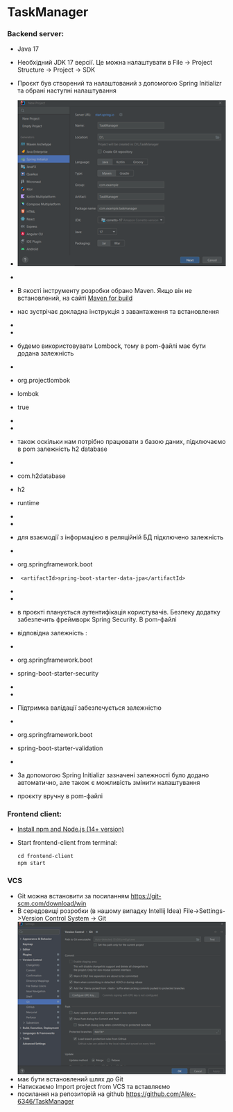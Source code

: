 # TaskManager

### Backend server: 
* Java 17
* Необхідний JDK 17 версії. Це можна налаштувати в File -> Project Structure -> Project -> SDK

* Проєкт був створений та налаштований з допомогою Spring Initializr та обрані наступні налаштування
* ![img_1.png](img_1.png)
* 
* В якості інструменту розробки обрано Maven. Якщо він не встановлений, на сайті [Maven for build](https://maven.apache.org/)
* нас зустрічає докладна інструкція з завантаження та встановлення
* 
* 
* будемо використовувати Lombock, тому в pom-файлі має бути додана залежність
* <dependency>
* <groupId>org.projectlombok</groupId>
* <artifactId>lombok</artifactId>
* <optional>true</optional>
* </dependency>
* 
* також оскільки нам потрібно працювати з базою даних, підключаємо в pom залежність h2 database
* <dependency>
* <groupId>com.h2database</groupId>
* <artifactId>h2</artifactId>
* <scope>runtime</scope>
* </dependency>
* 
* для взаємодії з інформацією в реляційній БД підключено залежність 
* <dependency>
* <groupId>org.springframework.boot</groupId>
*      <artifactId>spring-boot-starter-data-jpa</artifactId>
* </dependency>
* 
* в проєкті планується аутентифікація користувачів. Безпеку додатку забезпечить фреймворк Spring Security. В pom-файлі
* відповідна залежність : 
* <dependency>
* <groupId>org.springframework.boot</groupId>
* <artifactId>spring-boot-starter-security</artifactId>
* </dependency>
* 
* Підтримка валідації забезпечується залежністю 
* <dependency>
* <groupId>org.springframework.boot</groupId>
* <artifactId>spring-boot-starter-validation</artifactId>
* </dependency>

* За допомогою Spring Initializr зазначені залежності було додано автоматично, але також є можливість змінити налаштування
* проєкту вручну в pom-файлі
 

### Frontend client: 
* [Install npm  and Node.js (14+ version)](https://nodejs.dev/learn/how-to-install-nodejs)

* Start frontend-client from terminal: 
  ```
  cd frontend-client
  npm start
  ```
### VCS
* Git можна встановити за посиланням  https://git-scm.com/download/win
* В середовищі розробки (в нашому випадку Intellij Idea) File->Settings->Version Control System -> Git ![img_2.png](img_2.png)
* має бути встановлений шлях до Git
* Натискаємо Import project from VCS та вставляємо
* посилання на репозиторій на github https://github.com/Alex-6346/TaskManager

